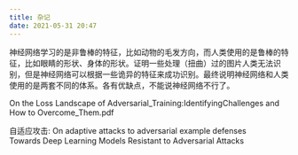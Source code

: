 ```yaml
---
title: 杂记
date: 2021-05-31 20:47
---
```

神经网络学习的是非鲁棒的特征，比如动物的毛发方向，而人类使用的是鲁棒的特征，比如眼睛的形状、身体的形状。证明一些处理（扭曲）过的图片人类无法识别，但是神经网络可以根据一些诡异的特征来成功识别。最终说明神经网络和人类使用的是两套不同的体系。各有优缺点，不能说神经网络不行了。  

On the Loss Landscape of Adversarial_Training:IdentifyingChallenges and How to Overcome_Them.pdf

自适应攻击:
On adaptive attacks to adversarial example defenses  
Towards Deep Learning Models Resistant to Adversarial Attacks  
